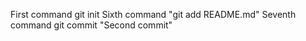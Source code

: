 First command git init
Sixth command "git add README.md"
Seventh command git commit "Second commit"
